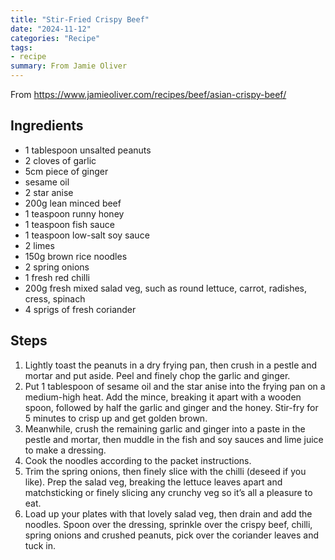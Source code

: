 ```yaml
---
title: "Stir-Fried Crispy Beef"
date: "2024-11-12"
categories: "Recipe"
tags:
- recipe
summary: From Jamie Oliver
---
```


From https://www.jamieoliver.com/recipes/beef/asian-crispy-beef/

## Ingredients

* 1 tablespoon unsalted peanuts
* 2 cloves of garlic
* 5cm piece of ginger
* sesame oil
* 2 star anise
* 200g lean minced beef
* 1 teaspoon runny honey
* 1 teaspoon fish sauce
* 1 teaspoon low-salt soy sauce
* 2 limes
* 150g brown rice noodles
* 2 spring onions
* 1 fresh red chilli
* 200g fresh mixed salad veg, such as round lettuce, carrot, radishes, cress, spinach
* 4 sprigs of fresh coriander

## Steps

1. Lightly toast the peanuts in a dry frying pan, then crush in a pestle and mortar and put aside. Peel and finely chop the garlic and ginger.
2. Put 1 tablespoon of sesame oil and the star anise into the frying pan on a medium-high heat. Add the mince, breaking it apart with a wooden spoon, followed by half the garlic and ginger and the honey. Stir-fry for 5 minutes to crisp up and get golden brown.
3. Meanwhile, crush the remaining garlic and ginger into a paste in the pestle and mortar, then muddle in the fish and soy sauces and lime juice to make a dressing.
4. Cook the noodles according to the packet instructions.
5. Trim the spring onions, then finely slice with the chilli (deseed if you like). Prep the salad veg, breaking the lettuce leaves apart and matchsticking or finely slicing any crunchy veg so it’s all a pleasure to eat.
6. Load up your plates with that lovely salad veg, then drain and add the noodles. Spoon over the dressing, sprinkle over the crispy beef, chilli, spring onions and crushed peanuts, pick over the coriander leaves and tuck in.


